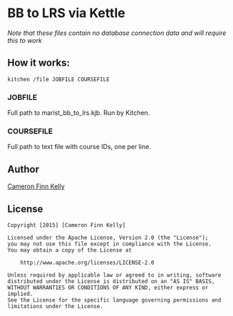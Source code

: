 BB to LRS via Kettle
====================

*Note that these files contain no database connection data and will require this to work*

## How it works:

	kitchen /file JOBFILE COURSEFILE

### JOBFILE

Full path to marist_bb_to_lrs.kjb. Run by Kitchen.

### COURSEFILE

Full path to text file with course IDs, one per line.

## Author

[Cameron Finn Kelly](mailto:a.fell.ninny.mocker@gmail.com)

## License

```
Copyright [2015] [Cameron Finn Kelly]

Licensed under the Apache License, Version 2.0 (the "License");
you may not use this file except in compliance with the License.
You may obtain a copy of the License at

    http://www.apache.org/licenses/LICENSE-2.0

Unless required by applicable law or agreed to in writing, software
distributed under the License is distributed on an "AS IS" BASIS,
WITHOUT WARRANTIES OR CONDITIONS OF ANY KIND, either express or implied.
See the License for the specific language governing permissions and
limitations under the License.
```